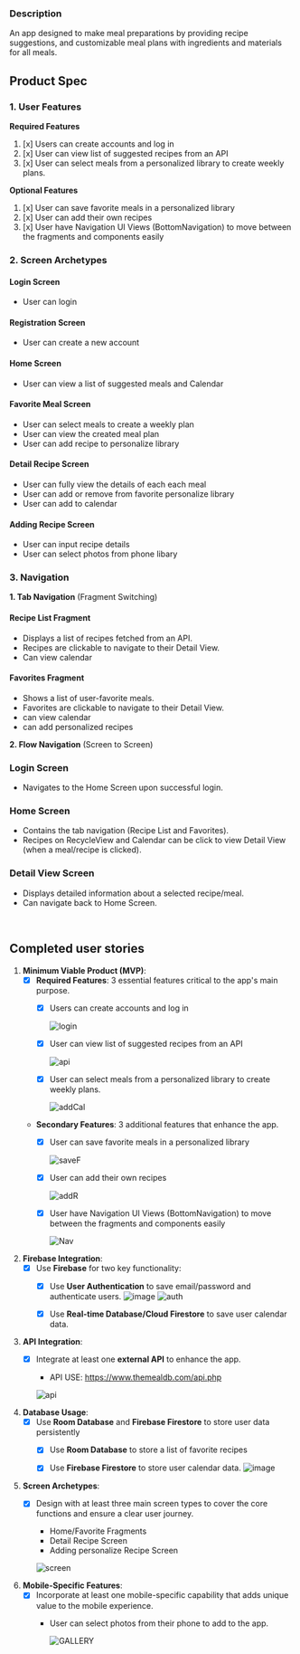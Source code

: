 ### Description
An app designed to make meal preparations by providing recipe suggestions, and customizable meal plans with ingredients and materials for all meals.

## Product Spec
### 1. User Features
**Required Features**

1. [x] Users can create accounts and log in
2. [x] User can view list of suggested recipes from an API
3. [x] User can select meals from a personalized library to create weekly plans.

**Optional Features**
1. [x] User can save favorite meals in a personalized library
2. [x] User can add their own recipes
3. [x] User have Navigation UI Views (BottomNavigation) to move between the fragments and components easily

### 2. Screen Archetypes
#### Login Screen
* User can login

#### Registration Screen
* User can create a new account

#### Home Screen
* User can view a list of suggested meals and Calendar

#### Favorite Meal Screen
* User can select meals to create a weekly plan
* User can view the created meal plan
* User can add recipe to personalize library

#### Detail Recipe Screen
* User can fully view the details of each each meal
* User can add or remove from favorite personalize library
* User can add to calendar

#### Adding Recipe Screen
* User can input recipe details
* User can select photos from phone libary

### 3. Navigation
**1. Tab Navigation** (Fragment Switching)

#### Recipe List Fragment
* Displays a list of recipes fetched from an API.
* Recipes are clickable to navigate to their Detail View.
* Can view calendar

#### Favorites Fragment
* Shows a list of user-favorite meals.
* Favorites are clickable to navigate to their Detail View.
* can view calendar
* can add personalized recipes

**2. Flow Navigation** (Screen to Screen)
### Login Screen
* Navigates to the Home Screen upon successful login.

### Home Screen
* Contains the tab navigation (Recipe List and Favorites).
* Recipes on RecycleView and Calendar can be click to view Detail View (when a meal/recipe is clicked).

### Detail View Screen
* Displays detailed information about a selected recipe/meal.
* Can navigate back to Home Screen.


<br>

## Completed user stories
1. **Minimum Viable Product (MVP)**:
   - [x] **Required Features**: 3 essential features critical to the app's main purpose.
     - [x] Users can create accounts and log in
       
       ![login](https://github.com/user-attachments/assets/791f50a5-5707-4547-9fe6-134bfed89580)
     - [x] User can view list of suggested recipes from an API
       
       ![api](https://github.com/user-attachments/assets/5cbbfff0-2e5a-444b-98f8-37cfb172e4b4)
     - [x] User can select meals from a personalized library to create weekly plans.
       
       ![addCal](https://github.com/user-attachments/assets/ab2edb1a-2834-4532-a1d2-1259cbd5f67c)

   - **Secondary Features**: 3 additional features that enhance the app.
     - [x] User can save favorite meals in a personalized library
       
       ![saveF](https://github.com/user-attachments/assets/afcdd33d-7a94-4ed4-ad4a-2c83856a1e87)
     - [x] User can add their own recipes
       
       ![addR](https://github.com/user-attachments/assets/6295c8d5-dc40-433c-9757-023d90cc1df6)
     - [x] User have Navigation UI Views (BottomNavigation) to move between the fragments and components easily
       
       ![Nav](https://github.com/user-attachments/assets/39e21813-42a4-4343-9d1e-23daf3d8c501)


2. **Firebase Integration**:
   - [x] Use **Firebase** for two key functionality:
     - [x] Use **User Authentication** to save email/password and authenticate users.
            ![image](https://github.com/user-attachments/assets/47020890-d54c-4756-b2ca-b6ad55c6dad5) ![auth](https://github.com/user-attachments/assets/2c82c96a-5e7c-48fe-886c-0b315779ff7d)

     - [x] Use **Real-time Database/Cloud Firestore** to save user calendar data.

3. **API Integration**:
   - [x] Integrate at least one **external API** to enhance the app.
     - API USE: https://www.themealdb.com/api.php

      ![api](https://github.com/user-attachments/assets/86e8a60d-f522-4385-b2a9-5d2e0bbf9462)


4. **Database Usage**:
   - [x] Use **Room Database** and **Firebase Firestore** to store user data persistently
      - [x] Use **Room Database** to store a list of favorite recipes
      - [x] Use **Firebase Firestore** to store user calendar data.
       ![image](https://github.com/user-attachments/assets/f4546cfe-acd8-4fee-8bed-3664e6121ce6)


5. **Screen Archetypes**:
   - [x] Design with at least three main screen types to cover the core functions and ensure a clear user journey.
     - Home/Favorite Fragments
     - Detail Recipe Screen
     - Adding personalize Recipe Screen

      ![screen](https://github.com/user-attachments/assets/0484e01b-2cb0-4feb-bbbc-5e38e3667061)

6. **Mobile-Specific Features**:
   - [x] Incorporate at least one mobile-specific capability that adds unique value to the mobile experience.
     - User can select photos from their phone to add to the app.
     
       ![GALLERY](https://github.com/user-attachments/assets/1eb60fe0-ed89-4901-9a50-88891f6b6a72)


